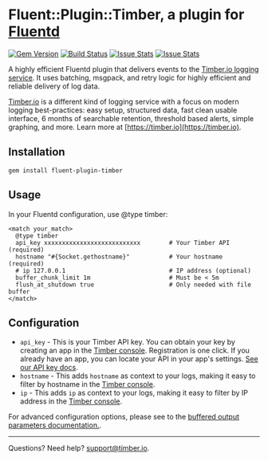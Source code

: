 # Fluent::Plugin::Timber, a plugin for [Fluentd](http://fluentd.org)

[![Gem Version](https://badge.fury.io/rb/fluent-plugin-timber.png)](http://badge.fury.io/rb/fluent-plugin-timber)
[![Build Status](https://travis-ci.org/timberio/fluent-plugin-timber.png?branch=master)](https://travis-ci.org/timberio/fluent-plugin-timber)
[![Issue Stats](http://issuestats.com/github/uken/fluent-plugin-timber/badge/pr)](http://issuestats.com/github/uken/fluent-plugin-timber)
[![Issue Stats](http://issuestats.com/github/uken/fluent-plugin-timber/badge/issue)](http://issuestats.com/github/uken/fluent-plugin-timber)

A highly efficient Fluentd plugin that delivers events to the [Timber.io logging service](https://timber.io). It uses batching, msgpack, and retry logic for highly efficient and reliable delivery of log data.

[Timber.io](https://timber.io) is a different kind of logging service with a focus on modern logging best-practices: easy setup, structured data, fast clean usable interface, 6 months of searchable retention, threshold based alerts, simple graphing, and more. Learn more at [https://timber.io](https://timber.io).

## Installation

```
gem install fluent-plugin-timber
```

## Usage

In your Fluentd configuration, use @type timber:

```
<match your_match>
  @type timber
  api_key xxxxxxxxxxxxxxxxxxxxxxxxxxx        # Your Timber API (required)
  hostname "#{Socket.gethostname}"           # Your hostname (required)
  # ip 127.0.0.1                             # IP address (optional)
  buffer_chunk_limit 1m                      # Must be < 5m
  flush_at_shutdown true                     # Only needed with file buffer
</match>
```

## Configuration

* `api_key` - This is your Timber API key. You can obtain your key by creating an app in the [Timber console](https://app.timber.io). Registration is one click. If you already have an app, you can locate your API in your app's settings. [See our API key docs](https://timber.io/docs/app/advanced/api-keys/).
* `hostname` - This adds `hostname` as context to your logs, making it easy to filter by hostname in the [Timber console](https://app.timber.io).
* `ip` - This adds `ip` as context to your logs, making it easy to filter by IP address in the [Timber console](https://app.timber.io).

For advanced configuration options, please see to the [buffered output parameters documentation.](http://docs.fluentd.org/articles/output-plugin-overview#buffered-output-parameters).

---

Questions? Need help? [support@timber.io](mailto:support@timber.io).